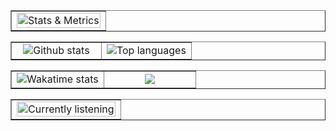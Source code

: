 <table border="1px" align="center">
    <tr>
        <td colspan="10">
            <img width="100%" alt="Stats & Metrics" src="https://api.vit.codes/metrics">
        </td>
    </tr>
</table>

<table border="1px" align="center">
    <tr>
        <td width="50%" align="center">  
            <img
            alt="Github stats"
            src="https://github-stats.vit.codes?username=elendil7&amp;theme=transparent&amp;show=reviews,discussions_started,discussions_answered,prs_merged,prs_merged_percentage&amp;show_icons=true&amp;rank_icon=percentile&amp;hide_border=true&amp;border_radius=25">
        </td>
        <td align="center">
            <img
            alt="Top languages"
            src="https://github-stats.vit.codes/top-langs?username=elendil7&amp;theme=transparent&amp;layout=donut&amp;count_private=true&amp;hide_border=true&amp;border_radius=25">
        </td>
    </tr>
</table>

<table border="1px" align="center">
    <tr>
        <td width="50%" align="center">
            <img
            alt="Wakatime stats"
            src="https://github-stats.vit.codes/wakatime?username=aragorn&amp;theme=transparent&amp;hide_border=true&amp;layout=compact&amp;border_radius=25">
        </td>
        <td align="center">
            <img
            src="https://www.codewars.com/users/elendil7/badges/large">
        </td>
    </tr>
</table>

<table border="1px" align="center">
    <tr>
        <td colspan="10">
            <img width="100%" align="center" alt="Currently listening" src="https://api.vit.codes/currently-listening?timestamp=723496064">
        </td>
    </tr>
</table>


